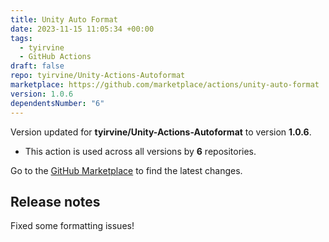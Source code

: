 ```yaml
---
title: Unity Auto Format
date: 2023-11-15 11:05:34 +00:00
tags:
  - tyirvine
  - GitHub Actions
draft: false
repo: tyirvine/Unity-Actions-Autoformat
marketplace: https://github.com/marketplace/actions/unity-auto-format
version: 1.0.6
dependentsNumber: "6"
---
```



Version updated for **tyirvine/Unity-Actions-Autoformat** to version **1.0.6**.
- This action is used across all versions by **6** repositories.

Go to the [GitHub Marketplace](https://github.com/marketplace/actions/unity-auto-format) to find the latest changes.

## Release notes

Fixed some formatting issues!
